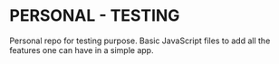 # PERSONAL - TESTING
Personal repo for testing purpose.
Basic JavaScript files to add all the features one can have in a simple app.
